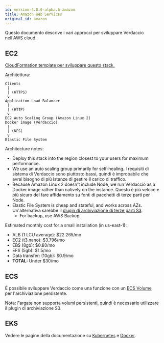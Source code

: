 ```yaml
---
id: version-4.0.0-alpha.6-amazon
title: Amazon Web Services
original_id: amazon
---
```


Questo documento descrive i vari approcci per sviluppare Verdaccio nell'AWS cloud.

## EC2

[CloudFormation template per sviluppare questo stack.](https://github.com/verdaccio/verdaccio/blob/master/contrib/aws/cloudformation-ec2-efs.yaml)

Architettura:

    Clients
     |
     | (HTTPS)
     v
    Application Load Balancer
     |
     | (HTTP)
     v
    EC2 Auto Scaling Group (Amazon Linux 2)
    Docker image (Verdaccio)
     |
     | (NFS)
     v
    Elastic File System
    

Architecture notes:

* Deploy this stack into the region closest to your users for maximum performance.
* We use an auto scaling group primarily for self-healing. I requisiti di sistema di Verdaccio sono piuttosto bassi, quindi è improbabile che avrai bisogno di più istanze di gestire il carico di traffico.
* Because Amazon Linux 2 doesn't include Node, we run Verdaccio as a Docker image rather than natively on the instance. Questo è più veloce e più sicuro del fare affidamento su fonti di pacchetti di terze parti per Node.
* Elastic File System is cheap and stateful, and works across AZs. Un'alternativa sarebbe il [plugin di archiviazione di terze parti S3](https://github.com/remitly/verdaccio-s3-storage). 
  * For backup, use AWS Backup

Estimated monthly cost for a small installation (in us-east-1):

* ALB (1 LCU average): $22.265/mo
* EC2 (t3.nano): $3.796/mo
* EBS (8gb): $0.80/mo
* EFS (5gb): $1.5/mo
* Data transfer: (10gb): $0.9/mo
* **TOTAL:** Under $30/mo

## ECS

È possibile sviluppare Verdaccio come una funzione con un [ECS Volume](https://docs.aws.amazon.com/AmazonECS/latest/developerguide/using_data_volumes.html) per l'archiviazione persistente.

Nota: Fargate non supporta volumi persistenti, quindi è necessario utilizzare il plugin di archiviazione S3.

## EKS

Vedere le pagine della documentazione su [Kubernetes](kubernetes) e [Docker](docker).